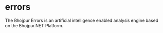 # errors
The Bhojpur Errors is an artificial intelligence enabled analysis engine based on the Bhojpur.NET Platform.
